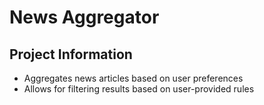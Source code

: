 # News Aggregator

## Project Information

- Aggregates news articles based on user preferences
- Allows for filtering results based on user-provided rules
